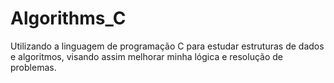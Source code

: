 # Algorithms_C

Utilizando a linguagem de programação C para estudar estruturas de dados e algoritmos, visando assim melhorar minha lógica e resolução de problemas.

